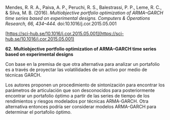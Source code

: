 Mendes, R. R. A., Paiva, A. P., Peruchi, R. S., Balestrassi, P. P., Leme, R. C., & Silva, M. B. (2016). _Multiobjective portfolio optimization of ARMA–GARCH time series based on experimental designs. Computers & Operations Research, 66, 434–444._ doi:10.1016/j.cor.2015.05.001

[https://sci-hub.se/10.1016/j.cor.2015.05.001](https://sci-hub.se/10.1016/j.cor.2015.05.001)

**62.** **Multiobjective portfolio optimization of ARMA–GARCH time series based on experimental designs**

Con base en la premisa de que otra alternativa para analizar un portafolio es a través de proyectar las volatilidades de un activo por medio de técnicas GARCH.

Los autores proponen un procedimiento de sintonización para encontrar los parámetros de articulación que son desconocidos para posteriormente encontrar un portafolio óptimo a partir de las series de tiempo de los rendimientos y riesgos modelados por técnicas ARMA-GARCH. Otra alternativa entonces podría ser considerar modelos ARMA-GARCH para determinar el portafolio óptimo.

